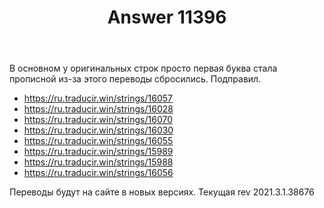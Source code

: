 ﻿---
title: "Answer 11396"
se.owner.user_id: 176217
se.owner.display_name: "αλεχολυτ"
se.owner.link: "https://ru.meta.stackoverflow.com/users/176217/%ce%b1%ce%bb%ce%b5%cf%87%ce%bf%ce%bb%cf%85%cf%84"
se.answer_id: 11396
se.question_id: 11394
se.post_type: answer
se.is_accepted: True
---
<p>В основном у оригинальных строк просто первая буква стала прописной из-за этого переводы сбросились. Подправил.</p>
<ul>
<li><a href="https://ru.traducir.win/strings/16057" rel="nofollow noreferrer">https://ru.traducir.win/strings/16057</a></li>
<li><a href="https://ru.traducir.win/strings/16028" rel="nofollow noreferrer">https://ru.traducir.win/strings/16028</a></li>
<li><a href="https://ru.traducir.win/strings/16070" rel="nofollow noreferrer">https://ru.traducir.win/strings/16070</a></li>
<li><a href="https://ru.traducir.win/strings/16030" rel="nofollow noreferrer">https://ru.traducir.win/strings/16030</a></li>
<li><a href="https://ru.traducir.win/strings/16055" rel="nofollow noreferrer">https://ru.traducir.win/strings/16055</a></li>
<li><a href="https://ru.traducir.win/strings/15989" rel="nofollow noreferrer">https://ru.traducir.win/strings/15989</a></li>
<li><a href="https://ru.traducir.win/strings/15988" rel="nofollow noreferrer">https://ru.traducir.win/strings/15988</a></li>
<li><a href="https://ru.traducir.win/strings/16056" rel="nofollow noreferrer">https://ru.traducir.win/strings/16056</a></li>
</ul>
<p>Переводы будут на сайте в новых версиях. Текущая rev 2021.3.1.38676</p>
